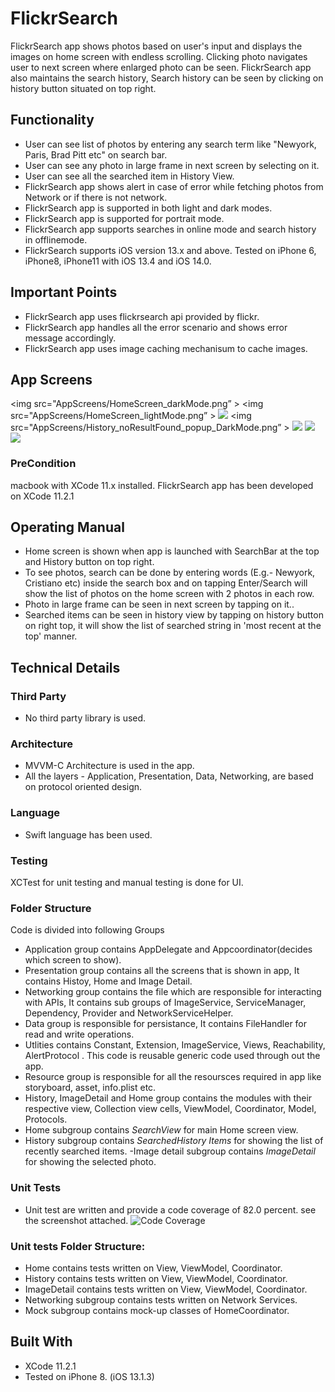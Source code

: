 # FlickrSearch
FlickrSearch app shows photos based on user's input and displays the images on home screen with endless scrolling. 
Clicking photo navigates user to next screen where enlarged photo can be seen.
FlickrSearch app also maintains the search history, Search history can be seen by clicking on history button situated on top right.

## Functionality
-  User can see list of photos by entering any search term like "Newyork, Paris, Brad Pitt etc" on search bar. 
-  User can see any photo in large frame in next screen by selecting on it.
-  User can see all the searched item in History View.
-  FlickrSearch app  shows alert in case of error while fetching photos from Network or if there is not network.
- FlickrSearch app is supported in both light and dark modes. 
- FlickrSearch app is supported for portrait mode.
- FlickrSearch app supports searches in online mode and search history in offlinemode.
- FlickrSearch supports iOS version 13.x and above. Tested on iPhone 6, iPhone8, iPhone11 with iOS 13.4 and iOS 14.0.


## Important Points
- FlickrSearch app uses flickrsearch api provided by flickr. 
- FlickrSearch app handles all the error scenario and shows error message accordingly.
- FlickrSearch app uses image caching mechanisum to cache images.


## App Screens
<img src="AppScreens/HomeScreen_darkMode.png” >
<img src="AppScreens/HomeScreen_lightMode.png” >
<img src="AppScreens/ImageScreen.png" >
<img src="AppScreens/History_noResultFound_popup_DarkMode.png” >
<img src="AppScreens/HomeScreen.png" >
<img src="AppScreens/LaunchScreen.png" >
<img src="AppScreens/CodeCoveragePercentage.png">


### PreCondition
macbook with XCode 11.x installed. FlickrSearch app has been developed on XCode 11.2.1


## Operating Manual
-  Home screen is shown when app is launched with SearchBar at the top and History button on top right.  
-   To see photos, search can be done by entering words  (E.g.- Newyork, Cristiano etc) inside the search box and on tapping Enter/Search will show the list of photos on the home screen with 2 photos in each row.
-   Photo in large frame can be seen in next screen by tapping on it.. 
- Searched items can be seen in history view by tapping on history button on right top, it will show the list of searched string in 'most recent at the top' manner.


## Technical Details

### Third Party
- No third party library is used.

### Architecture
- MVVM-C Architecture is used in the app.
- All the layers - Application, Presentation, Data, Networking,  are based on protocol oriented design.

### Language
- Swift language has been used.

### Testing 
XCTest for unit testing and manual testing is done for UI.

### Folder Structure
Code is divided into following Groups
- Application  group contains  AppDelegate and  Appcoordinator(decides which screen to show).
- Presentation group contains all the screens that is shown in app, It contains Histoy, Home and Image Detail.
- Networking group contains the file which are responsible for interacting with APIs, It contains sub groups of ImageService, ServiceManager, Dependency, Provider and NetworkServiceHelper.
- Data group is responsible for persistance, It contains FileHandler for read and write operations.
- Utlities contains Constant, Extension, ImageService, Views, Reachability, AlertProtocol . This code is reusable generic code used through out the app.
- Resource group is responsible for all the resoursces required in app like storyboard, asset, info.plist etc.
- History, ImageDetail and Home group contains the modules with their respective view, Collection view cells, ViewModel, Coordinator, Model, Protocols. 
- Home subgroup contains *SearchView* for main Home screen view.  
- History subgroup contains *SearchedHistory Items* for showing the list of recently searched items.
-Image detail subgroup contains *ImageDetail* for showing the selected photo.

### Unit Tests
- Unit test are written and provide a code coverage of 82.0 percent. see the screenshot attached.
![Code Coverage](AppScreens/CodeCoveragePercentage.png)

### Unit tests Folder Structure:
- Home contains tests written on View, ViewModel, Coordinator.
- History contains tests written on View, ViewModel, Coordinator.
- ImageDetail contains tests written on View, ViewModel, Coordinator.
- Networking subgroup contains tests written on Network Services.
- Mock subgroup contains mock-up classes of HomeCoordinator.


## Built With
- XCode 11.2.1
- Tested on iPhone 8. (iOS 13.1.3)

